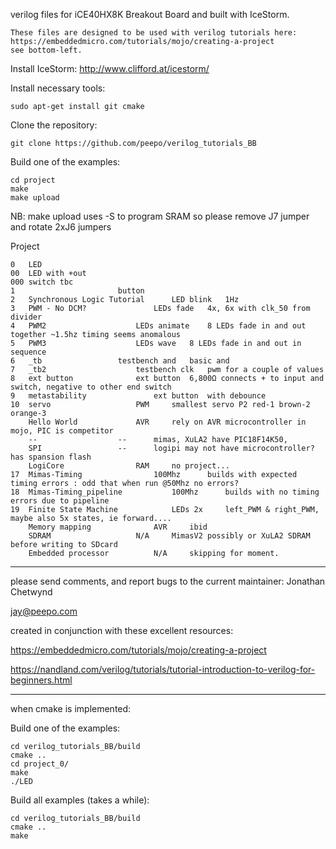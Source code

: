 verilog files for iCE40HX8K Breakout Board and built with IceStorm.

	These files are designed to be used with verilog tutorials here:
	https://embeddedmicro.com/tutorials/mojo/creating-a-project
	see bottom-left.

Install IceStorm: http://www.clifford.at/icestorm/

Install necessary tools:

    sudo apt-get install git cmake 

Clone the repository:

    git clone https://github.com/peepo/verilog_tutorials_BB

Build one of the examples:

    cd project
    make
    make upload

NB: make upload uses -S to program SRAM so please remove J7 jumper and rotate 2xJ6 jumpers


Project

	0	LED
	00	LED with +out
	000	switch tbc
	1						button
	2	Synchronous Logic Tutorial		LED blink	1Hz
	3	PWM - No DCM?				LEDs fade	4x, 6x with clk_50 from divider
	4	PWM2					LEDs animate 	8 LEDs fade in and out together ~1.5hz timing seems anomalous
	5	PWM3					LEDs wave	8 LEDs fade in and out in sequence
	6	_tb					testbench and	basic and 
	7	_tb2					testbench clk	pwm for a couple of values
	8	ext button				ext button	6,800Ω connects + to input and switch, negative to other end switch
	9	metastability				ext button	with debounce
	10	servo					PWM		smallest servo P2 red-1 brown-2 orange-3
		Hello World				AVR		rely on AVR microcontroller in mojo, PIC is competitor
		--					--		mimas, XuLA2 have PIC18F14K50, 
		SPI					--		logipi may not have microcontroller? has spansion flash
		LogiCore				RAM		no project...
	17	Mimas-Timing				100Mhz		builds with expected timing errors : odd that when run @50Mhz no errors?
	18	Mimas-Timing_pipeline			100Mhz		builds with no timing errors due to pipeline
	19	Finite State Machine			LEDs 2x		left_PWM & right_PWM, maybe also 5x states, ie forward....
		Memory mapping				AVR		ibid
		SDRAM					N/A		MimasV2	possibly or XuLA2 SDRAM before writing to SDcard
		Embedded processor			N/A		skipping for moment.

---

please send comments, and report bugs to the current maintainer: Jonathan Chetwynd

jay@peepo.com

created in conjunction with these excellent resources:

https://embeddedmicro.com/tutorials/mojo/creating-a-project

https://nandland.com/verilog/tutorials/tutorial-introduction-to-verilog-for-beginners.html

---

when cmake is implemented:

Build one of the examples:

    cd verilog_tutorials_BB/build
    cmake ..
    cd project_0/
    make
    ./LED

Build all examples (takes a while):

    cd verilog_tutorials_BB/build
    cmake ..
    make
